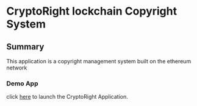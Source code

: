 # CryptoRight lockchain Copyright System

## Summary

This application is a copyright management system built on the ethereum network

### Demo App

click [here](frontend/index.html) to launch the CryptoRight Application.
